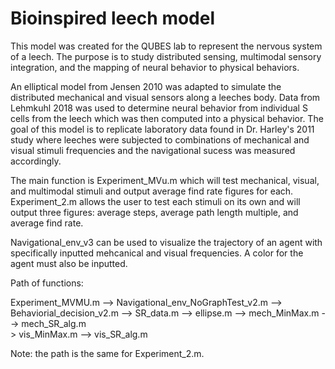 # Bioinspired leech model

This model was created for the QUBES lab to represent the nervous system of a leech. The purpose is to study distributed sensing, multimodal sensory integration, and the mapping of neural behavior to physical behaviors. 

An elliptical model from Jensen 2010 was adapted to simulate the distributed mechanical and visual sensors along a leeches body. Data from Lehmkuhl 2018 was used to determine neural behavior from individual S cells from the leech which was then computed into a physical behavior. The goal of this model is to replicate laboratory data found in Dr. Harley's 2011 study where leeches were subjected to combinations of mechanical and visual stimuli frequencies and the navigational sucess was measured accordingly. 

The main function is Experiment_MVu.m which will test mechanical, visual, and multimodal stimuli and output average find rate figures for each. Experiment_2.m allows the user to test each stimuli on its own and will output three figures: average steps, average path length multiple, and average find rate. 

Navigational_env_v3 can be used to visualize the trajectory of an agent with specifically inputted mehcanical and visual frequencies. A color for the agent must also be inputted. 

Path of functions:

Experiment_MVMU.m --> Navigational_env_NoGraphTest_v2.m --> Behaviorial_decision_v2.m --> SR_data.m --> ellipse.m --> mech_MinMax.m --> mech_SR_alg.m
				       \
					> vis_MinMax.m --> vis_SR_alg.m

Note: the path is the same for Experiment_2.m.  
